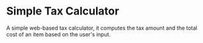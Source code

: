 # Simple Tax Calculator

A simple web-based tax calculator, it computes the tax amount and the total cost of an item based on the user's input.
